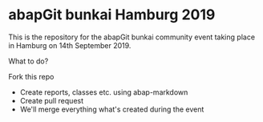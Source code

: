 # abapGit bunkai Hamburg 2019
This is the repository for the abapGit bunkai community event taking place in Hamburg on 14th September 2019.

What to do?

Fork this repo

- Create reports, classes etc. using abap-markdown
- Create pull request
- We'll merge everything what's created during the event
